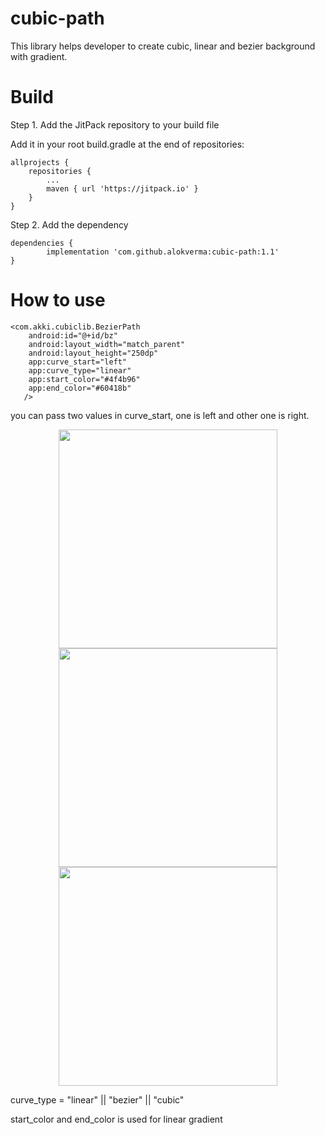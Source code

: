 # cubic-path
This library helps developer to create cubic, linear and bezier background with gradient.

# Build

Step 1. Add the JitPack repository to your build file

Add it in your root build.gradle at the end of repositories:

	allprojects {
		repositories {
			...
			maven { url 'https://jitpack.io' }
		}
	}
  
  Step 2. Add the dependency
  
	dependencies {
	        implementation 'com.github.alokverma:cubic-path:1.1'
	}
  
  # How to use
   
    <com.akki.cubiclib.BezierPath
        android:id="@+id/bz"
        android:layout_width="match_parent"
        android:layout_height="250dp"
        app:curve_start="left"
        app:curve_type="linear"
        app:start_color="#4f4b96"
        app:end_color="#60418b"
       />

  you can pass two values in curve_start, one is left and other one is right.
  
  <p align="center">
  <img src="https://user-images.githubusercontent.com/7018540/63820221-0341c580-c966-11e9-88b0-bc472acb9549.jpg" width="350" >
	 <img src="https://user-images.githubusercontent.com/7018540/63820222-0341c580-c966-11e9-83f1-17b3d49b7e49.jpg" width="350" >
	 <img src="https://user-images.githubusercontent.com/7018540/63820223-03da5c00-c966-11e9-84d1-14a785bb33b2.jpg" width="350" >
  </p>
 
 curve_type = "linear" || "bezier" || "cubic"
  
  start_color and end_color is used for linear gradient
  
  

  
  
